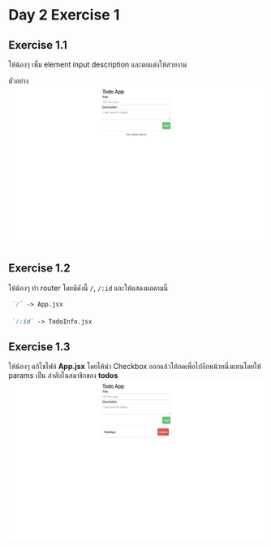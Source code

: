 # Day 2 Exercise 1

## Exercise 1.1
ให้น้องๆ เพื่ม element input description และตกแต่งให้สวยงาม

ตัวอย่าง
![Add Desc Todo](doc/Add_Desc_Todo.png)

## Exercise 1.2
ให้น้องๆ ทำ router โดยมีดังนี้ `/`, `/:id` และให้แสดงผลตามนี้ 
```markdown
 `/` -> App.jsx

 `/:id` -> TodoInfo.jsx
```

## Exercise 1.3
ให้น้องๆ แก้ไขไฟล์ **App.jsx** โดยให้นำ Checkbox ออกแล้วให้กดเพื่อไปอีกหน้าหนึ่งแทนโดยให้ params เป็น ลำดับในสมาชิกของ **todos**
![Update Todo](doc/Update_Todo.png)
